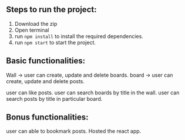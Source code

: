 ## Steps to run the project:

1. Download the zip
2. Open terminal
3. run `npm install` to install the required dependencies.
4. run `npm start` to start the project.


## Basic functionalities:
Wall -> user can create, update and delete boards.
board -> user can create, update and delete posts.

user can like posts.
user can search boards by title in the wall.
user can search posts by title in particular board.

## Bonus functionalities:
user can able to bookmark posts.
Hosted the react app.
